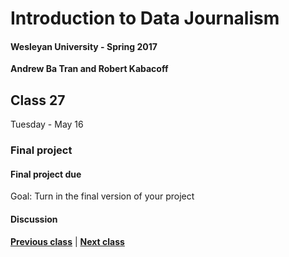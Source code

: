 # Introduction to Data Journalism
  
#### Wesleyan University - Spring 2017
  
**Andrew Ba Tran and Robert Kabacoff**
  
## Class 27
Tuesday - May 16
                             
### Final project
                             
#### Final project due
                             
Goal: Turn in the final version of your project
                             
#### Discussion

                   
**[Previous class](class26.md)** | **[Next class](class28.md)**
